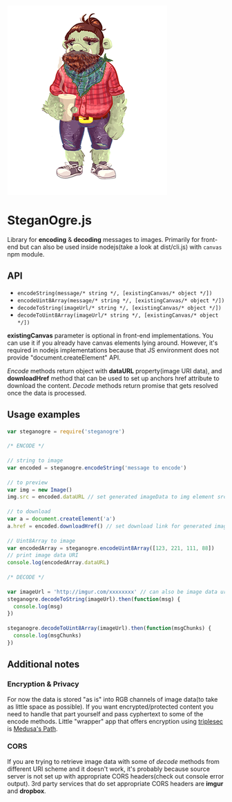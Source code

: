 ![mascot](steganogre-med.png)


# SteganOgre.js

Library for **encoding** & **decoding** messages to images.
Primarily for front-end but can also be used inside nodejs(take a look at dist/cli.js) with `canvas` npm module.

## API

- `encodeString(message/* string */, [existingCanvas/* object */])`
- `encodeUint8Array(message/* string */, [existingCanvas/* object */])`
- `decodeToString(imageUrl/* string */, [existingCanvas/* object */])`
- `decodeToUint8Array(imageUrl/* string */, [existingCanvas/* object */])`

**existingCanvas** parameter is optional in front-end implementations. You can use it if you already have canvas elements lying around. However, it's required in nodejs implementations because that JS environment does not provide "document.createElement" API.

*Encode* methods return object with **dataURL** property(image URI data), and **downloadHref** method that can be used to set up anchors href attribute to download the content.
*Decode* methods return promise that gets resolved once the data is processed.

## Usage examples

```javascript
var steganogre = require('steganogre')

/* ENCODE */

// string to image
var encoded = steganogre.encodeString('message to encode')

// to preview
var img = new Image()
img.src = encoded.dataURL // set generated imageData to img element src to preview it

// to download
var a = document.createElement('a')
a.href = encoded.downloadHref() // set download link for generated image with encoded data

// Uint8Array to image
var encodedArray = steganogre.encodeUint8Array([123, 221, 111, 88])
// print image data URI
console.log(encodedArray.dataURL)

/* DECODE */

var imageUrl = 'http://imgur.com/xxxxxxxx' // can also be image data uri
steganogre.decodeToString(imageUrl).then(function(msg) {
  console.log(msg)
})

steganogre.decodeToUint8Array(imageUrl).then(function(msgChunks) {
  console.log(msgChunks)
})

```

## Additional notes

### Encryption & Privacy
For now the data is stored "as is" into RGB channels of image data(to take as little space as possible).  If you want encrypted/protected content you need to handle that part yourself and pass cyphertext to some of the encode methods. Little "wrapper" app that offers encryption using [triplesec](https://keybase.io/triplesec/) is [Medusa's Path](https://github.com/popc0rn/medusas-path).

### CORS
If you are trying to retrieve image data with some of *decode* methods from different URI scheme and it doesn't work, it's probably because source server is not set up with appropriate CORS headers(check out console error output). 3rd party services that do set appropriate CORS headers are **imgur** and **dropbox**.
